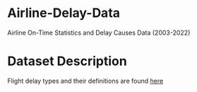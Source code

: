 # Airline-Delay-Data
Airline On-Time Statistics and Delay Causes Data (2003-2022)

# Dataset Description
Flight delay types and their definitions are found [here](https://www.bts.dot.gov/explore-topics-and-geography/topics/airline-time-performance-and-causes-flight-delays)
